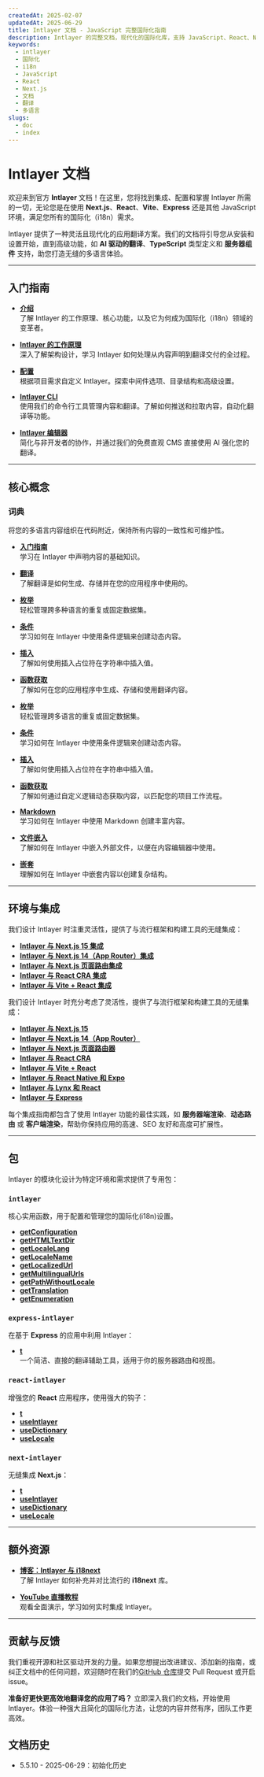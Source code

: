 ```yaml
---
createdAt: 2025-02-07
updatedAt: 2025-06-29
title: Intlayer 文档 - JavaScript 完整国际化指南
description: Intlayer 的完整文档，现代化的国际化库，支持 JavaScript、React、Next.js、Express 及更多框架。
keywords:
  - intlayer
  - 国际化
  - i18n
  - JavaScript
  - React
  - Next.js
  - 文档
  - 翻译
  - 多语言
slugs:
  - doc
  - index
---
```


# Intlayer 文档

欢迎来到官方 **Intlayer** 文档！在这里，您将找到集成、配置和掌握 Intlayer 所需的一切，无论您是在使用 **Next.js**、**React**、**Vite**、**Express** 还是其他 JavaScript 环境，满足您所有的国际化（i18n）需求。

Intlayer 提供了一种灵活且现代化的应用翻译方案。我们的文档将引导您从安装和设置开始，直到高级功能，如 **AI 驱动的翻译**、**TypeScript** 类型定义和 **服务器组件** 支持，助您打造无缝的多语言体验。

---

## 入门指南

- **[介绍](https://github.com/aymericzip/intlayer/blob/main/docs/docs/zh/introduction.md)**  
  了解 Intlayer 的工作原理、核心功能，以及它为何成为国际化（i18n）领域的变革者。

- **[Intlayer 的工作原理](https://github.com/aymericzip/intlayer/blob/main/docs/docs/zh/how_works_intlayer.md)**  
  深入了解架构设计，学习 Intlayer 如何处理从内容声明到翻译交付的全过程。

- **[配置](https://github.com/aymericzip/intlayer/blob/main/docs/docs/zh/configuration.md)**  
  根据项目需求自定义 Intlayer。探索中间件选项、目录结构和高级设置。

- **[Intlayer CLI](https://github.com/aymericzip/intlayer/blob/main/docs/docs/zh/intlayer_cli.md)**  
  使用我们的命令行工具管理内容和翻译。了解如何推送和拉取内容，自动化翻译等功能。

- **[Intlayer 编辑器](https://github.com/aymericzip/intlayer/blob/main/docs/docs/zh/intlayer_visual_editor.md)**  
  简化与非开发者的协作，并通过我们的免费直观 CMS 直接使用 AI 强化您的翻译。

---

## 核心概念

### 词典

将您的多语言内容组织在代码附近，保持所有内容的一致性和可维护性。

- **[入门指南](https://github.com/aymericzip/intlayer/blob/main/docs/docs/zh/dictionary/get_started.md)**  
  学习在 Intlayer 中声明内容的基础知识。

- **[翻译](https://github.com/aymericzip/intlayer/blob/main/docs/docs/zh/dictionary/translation.md)**  
  了解翻译是如何生成、存储并在您的应用程序中使用的。

- **[枚举](https://github.com/aymericzip/intlayer/blob/main/docs/docs/zh/dictionary/enumeration.md)**  
  轻松管理跨多种语言的重复或固定数据集。

- **[条件](https://github.com/aymericzip/intlayer/blob/main/docs/docs/zh/dictionary/conditional.md)**  
  学习如何在 Intlayer 中使用条件逻辑来创建动态内容。

- **[插入](https://github.com/aymericzip/intlayer/blob/main/docs/docs/zh/dictionary/insertion.md)**  
  了解如何使用插入占位符在字符串中插入值。

- **[函数获取](https://github.com/aymericzip/intlayer/blob/main/docs/docs/zh/dictionary/function_fetching.md)**  
  了解如何在您的应用程序中生成、存储和使用翻译内容。

- **[枚举](https://github.com/aymericzip/intlayer/blob/main/docs/docs/zh/dictionary/enumeration.md)**  
  轻松管理跨多语言的重复或固定数据集。

- **[条件](https://github.com/aymericzip/intlayer/blob/main/docs/docs/zh/dictionary/conditional.md)**  
  学习如何在 Intlayer 中使用条件逻辑来创建动态内容。

- **[插入](https://github.com/aymericzip/intlayer/blob/main/docs/docs/zh/dictionary/insertion.md)**  
  了解如何使用插入占位符在字符串中插入值。

- **[函数获取](https://github.com/aymericzip/intlayer/blob/main/docs/docs/zh/dictionary/function_fetching.md)**  
  了解如何通过自定义逻辑动态获取内容，以匹配您的项目工作流程。

- **[Markdown](https://github.com/aymericzip/intlayer/blob/main/docs/docs/zh/dictionary/markdown.md)**  
  学习如何在 Intlayer 中使用 Markdown 创建丰富内容。

- **[文件嵌入](https://github.com/aymericzip/intlayer/blob/main/docs/docs/zh/dictionary/file_embeddings.md)**  
  了解如何在 Intlayer 中嵌入外部文件，以便在内容编辑器中使用。

- **[嵌套](https://github.com/aymericzip/intlayer/blob/main/docs/docs/zh/dictionary/nesting.md)**  
  理解如何在 Intlayer 中嵌套内容以创建复杂结构。

---

## 环境与集成

我们设计 Intlayer 时注重灵活性，提供了与流行框架和构建工具的无缝集成：

- **[Intlayer 与 Next.js 15 集成](https://github.com/aymericzip/intlayer/blob/main/docs/docs/zh/intlayer_with_nextjs_15.md)**
- **[Intlayer 与 Next.js 14（App Router）集成](https://github.com/aymericzip/intlayer/blob/main/docs/docs/zh/intlayer_with_nextjs_14.md)**
- **[Intlayer 与 Next.js 页面路由集成](https://github.com/aymericzip/intlayer/blob/main/docs/docs/zh/intlayer_with_nextjs_page_router.md)**
- **[Intlayer 与 React CRA 集成](https://github.com/aymericzip/intlayer/blob/main/docs/docs/zh/intlayer_with_create_react_app.md)**
- **[Intlayer 与 Vite + React 集成](https://github.com/aymericzip/intlayer/blob/main/docs/docs/zh/intlayer_with_vite+react.md)**

我们设计 Intlayer 时充分考虑了灵活性，提供了与流行框架和构建工具的无缝集成：

- **[Intlayer 与 Next.js 15](https://github.com/aymericzip/intlayer/blob/main/docs/docs/zh/intlayer_with_nextjs_15.md)**
- **[Intlayer 与 Next.js 14（App Router）](https://github.com/aymericzip/intlayer/blob/main/docs/docs/zh/intlayer_with_nextjs_14.md)**
- **[Intlayer 与 Next.js 页面路由器](https://github.com/aymericzip/intlayer/blob/main/docs/docs/zh/intlayer_with_nextjs_page_router.md)**
- **[Intlayer 与 React CRA](https://github.com/aymericzip/intlayer/blob/main/docs/docs/zh/intlayer_with_create_react_app.md)**
- **[Intlayer 与 Vite + React](https://github.com/aymericzip/intlayer/blob/main/docs/docs/zh/intlayer_with_vite+react.md)**
- **[Intlayer 与 React Native 和 Expo](https://github.com/aymericzip/intlayer/blob/main/docs/docs/zh/intlayer_with_react_native+expo.md)**
- **[Intlayer 与 Lynx 和 React](https://github.com/aymericzip/intlayer/blob/main/docs/docs/zh/intlayer_with_lynx+react.md)**
- **[Intlayer 与 Express](https://github.com/aymericzip/intlayer/blob/main/docs/docs/zh/intlayer_with_express.md)**

每个集成指南都包含了使用 Intlayer 功能的最佳实践，如 **服务器端渲染**、**动态路由** 或 **客户端渲染**，帮助你保持应用的高速、SEO 友好和高度可扩展性。

---

## 包

Intlayer 的模块化设计为特定环境和需求提供了专用包：

### `intlayer`

核心实用函数，用于配置和管理您的国际化(i18n)设置。

- **[getConfiguration](https://github.com/aymericzip/intlayer/blob/main/docs/docs/zh/packages/intlayer/getConfiguration.md)**
- **[getHTMLTextDir](https://github.com/aymericzip/intlayer/blob/main/docs/docs/zh/packages/intlayer/getHTMLTextDir.md)**
- **[getLocaleLang](https://github.com/aymericzip/intlayer/blob/main/docs/docs/zh/packages/intlayer/getLocaleLang.md)**
- **[getLocaleName](https://github.com/aymericzip/intlayer/blob/main/docs/docs/zh/packages/intlayer/getLocaleName.md)**
- **[getLocalizedUrl](https://github.com/aymericzip/intlayer/blob/main/docs/docs/zh/packages/intlayer/getLocalizedUrl.md)**
- **[getMultilingualUrls](https://github.com/aymericzip/intlayer/blob/main/docs/docs/zh/packages/intlayer/getMultilingualUrls.md)**
- **[getPathWithoutLocale](https://github.com/aymericzip/intlayer/blob/main/docs/docs/zh/packages/intlayer/getPathWithoutLocale.md)**
- **[getTranslation](https://github.com/aymericzip/intlayer/blob/main/docs/docs/zh/packages/intlayer/getTranslation.md)**
- **[getEnumeration](https://github.com/aymericzip/intlayer/blob/main/docs/docs/zh/packages/intlayer/getEnumeration.md)**

### `express-intlayer`

在基于 **Express** 的应用中利用 Intlayer：

- **[t](https://github.com/aymericzip/intlayer/blob/main/docs/docs/zh/packages/express-intlayer/t.md)**  
  一个简洁、直接的翻译辅助工具，适用于你的服务器路由和视图。

### `react-intlayer`

增强您的 **React** 应用程序，使用强大的钩子：

- **[t](https://github.com/aymericzip/intlayer/blob/main/docs/docs/zh/packages/react-intlayer/t.md)**
- **[useIntlayer](https://github.com/aymericzip/intlayer/blob/main/docs/docs/zh/packages/react-intlayer/useIntlayer.md)**
- **[useDictionary](https://github.com/aymericzip/intlayer/blob/main/docs/docs/zh/packages/react-intlayer/useDictionary.md)**
- **[useLocale](https://github.com/aymericzip/intlayer/blob/main/docs/docs/zh/packages/react-intlayer/useLocale.md)**

### `next-intlayer`

无缝集成 **Next.js**：

- **[t](https://github.com/aymericzip/intlayer/blob/main/docs/docs/zh/packages/next-intlayer/t.md)**
- **[useIntlayer](https://github.com/aymericzip/intlayer/blob/main/docs/docs/zh/packages/next-intlayer/useIntlayer.md)**
- **[useDictionary](https://github.com/aymericzip/intlayer/blob/main/docs/docs/zh/packages/next-intlayer/useDictionary.md)**
- **[useLocale](https://github.com/aymericzip/intlayer/blob/main/docs/docs/zh/packages/next-intlayer/useLocale.md)**

---

## 额外资源

- **[博客：Intlayer 与 i18next](https://github.com/aymericzip/intlayer/blob/main/docs/docs/zh/intlayer_with_i18next.md)**  
  了解 Intlayer 如何补充并对比流行的 **i18next** 库。

- **[YouTube 直播教程](https://youtu.be/W2G7KxuSD4c?si=GyU_KpVhr61razRw)**  
  观看全面演示，学习如何实时集成 Intlayer。

---

## 贡献与反馈

我们重视开源和社区驱动开发的力量。如果您想提出改进建议、添加新的指南，或纠正文档中的任何问题，欢迎随时在我们的[GitHub 仓库](https://github.com/aymericzip/intlayer/blob/main/docs/docs)提交 Pull Request 或开启 issue。

**准备好更快更高效地翻译您的应用了吗？** 立即深入我们的文档，开始使用 Intlayer。体验一种强大且简化的国际化方法，让您的内容井然有序，团队工作更高效。

## 文档历史

- 5.5.10 - 2025-06-29：初始化历史
